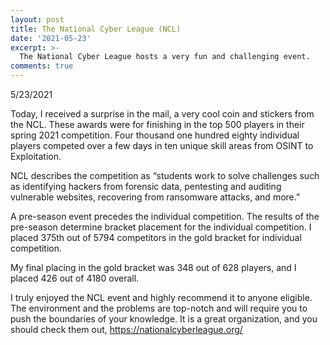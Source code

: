 ```yaml
---
layout: post
title: The National Cyber League (NCL)
date: '2021-05-23'
excerpt: >-
  The National Cyber League hosts a very fun and challenging event.
comments: true
---
```

5/23/2021

Today, I received a surprise in the mail, a very cool coin and stickers from the NCL.  These awards were for finishing in the top 500 players in their spring 2021 competition.  Four thousand one hundred eighty individual players competed over a few days in ten unique skill areas from OSINT to Exploitation. 

NCL describes the competition as “students work to solve challenges such as identifying hackers from forensic data, pentesting and auditing vulnerable websites, recovering from ransomware attacks, and more.”

A pre-season event precedes the individual competition.  The results of the pre-season determine bracket placement for the individual competition.  I placed 375th out of 5794 competitors in the gold bracket for individual competition.

My final placing in the gold bracket was 348 out of 628 players, and I placed 426 out of 4180 overall.  

I truly enjoyed the NCL event and highly recommend it to anyone eligible.  The environment and the problems are top-notch and will require you to push the boundaries of your knowledge.  It is a great organization, and you should check them out, https://nationalcyberleague.org/

